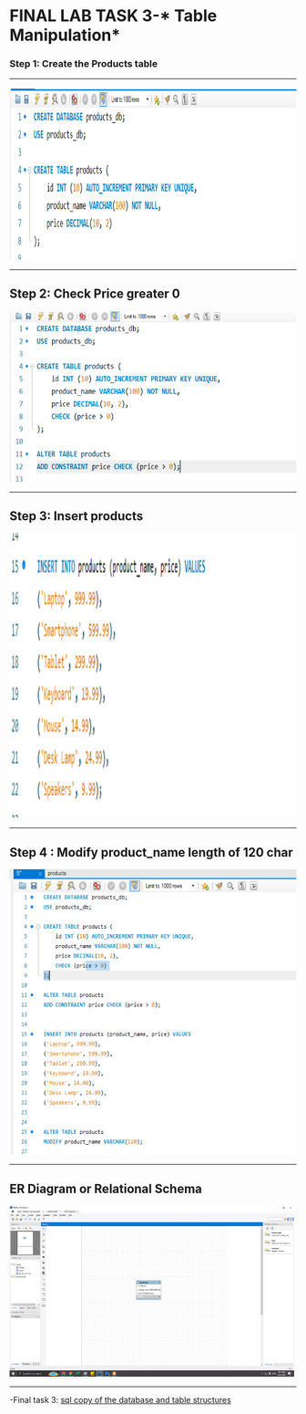 # **FINAL LAB TASK 3**-* Table Manipulation*

###  Step 1: Create the Products table <HR>

<img src="TASK 1.PNG" width="700" height="300"> <br><HR>

## Step 2: Check Price greater 0

<img src="TASK2.PNG" width="700" height="300"> <br><HR>

## Step 3: Insert products

<img src="TASK 3.PNG" width="700" height="500"> <br><HR>

## Step 4 : Modify product_name length of 120 char

<img src="TASK 4.PNG" width="700" height="500"> <br><HR>

## ER Diagram or Relational Schema

<img src="ER DIAGRAAM.PNG" width="500" height="300"> <br><HR>


-Final task 3: <a href=https://github.com/Mathewski77/EDM-Portfolio_Mathew/tree/main/FINAL%20TASK%203/sql%20database%20task%203> sql copy of the database and table structures </a>


